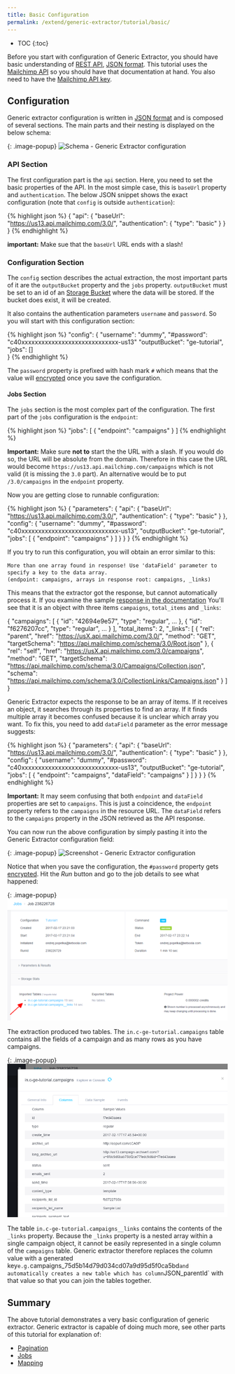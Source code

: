 ```yaml
---
title: Basic Configuration
permalink: /extend/generic-extractor/tutorial/basic/
---
```


* TOC
{:toc}

Before you start with configuration of Generic Extractor, you should have basic understanding
of [REST API](/extend/generic-extractor/tutorial/rest/), 
[JSON format](/extend/generic-extractor/tutorial/json/). This tutorial uses the 
[Mailchimp API](http://developer.mailchimp.com/documentation/mailchimp/reference/overview/) so
you should have that documentation at hand. You also need to have the 
[Mailchimp API key](/extend/generic-extractor/tutorial/#getting-started).

## Configuration
Generic extractor configuration is written in [JSON format](/extend/generic-extractor/tutorial/json/) 
and is composed of several sections. The main parts and their nesting is displayed on the below schema:

{: .image-popup}
![Schema - Generic Extractor configuration](todo)

### API Section
The first configuration part is the `api` section. Here, you need to set the 
basic properties of the API. In the most simple case, this is 
`baseUrl` property and `authentication`. The below JSON snippet shows the 
exact configuration (note that `config` is outside `authentication`):

{% highlight json %}
{
    "api": {
        "baseUrl": "https://us13.api.mailchimp.com/3.0/",
        "authentication": {
            "type": "basic"
        }
    }
}
{% endhighlight %}

**important:** Make sue that the `baseUrl` URL ends with a slash!

### Configuration Section
The `config` section describes the actual extraction, the most important parts of it are 
the `outputBucket` property and the `jobs` property. `outputBucket` must be set to an id 
of an [Storage Bucket](https://help.keboola.com/storage/buckets/) where the data will be stored.
If the bucket does exist, it will be created. 

It also contains the authentication parameters `username` and `password`. So you will
start with this configuration section:

{% highlight json %}
"config": {
    "username": "dummy",
    "#password": "c40xxxxxxxxxxxxxxxxxxxxxxxxxxxxx-us13"
    "outputBucket": "ge-tutorial",
    "jobs": []    
}
{% endhighlight %}

The `password` property is prefixed with hash mark `#` which means that the 
value will [encrypted](https://developers.keboola.com/overview/encryption/) once 
you save the configuration. 

#### Jobs Section
The `jobs` section is the most complex part of the configuration. The first part
of the `jobs` configuration is the `endpoint`:

{% highlight json %}
"jobs": [
    {
        "endpoint": "campaigns"
    }
]
{% endhighlight %}

**Important:** Make sure **not to** start the the URL with a slash. If you would do so, the URL 
will be absolute from the domain. Therefore in this case the URL would become
`https://us13.api.mailchimp.com/campaigns` which is not valid (it is missing the `3.0` part).
An alternative would be to put `/3.0/campaigns` in the `endpoint` property.

Now you are getting close to runnable configuration:

{% highlight json %}
{
    "parameters": {
        "api": {
            "baseUrl": "https://us13.api.mailchimp.com/3.0/",
            "authentication": {
                "type": "basic"
            }
        },
        "config": {
            "username": "dummy",
            "#password": "c40xxxxxxxxxxxxxxxxxxxxxxxxxxxxx-us13",
            "outputBucket": "ge-tutorial",
            "jobs": [
                {
                    "endpoint": "campaigns"
                }
            ]
        }
    }
}
{% endhighlight %}

If you try to run this configuration, you will obtain an error similar to this:

    More than one array found in response! Use 'dataField' parameter to specify a key to the data array. 
    (endpoint: campaigns, arrays in response root: campaigns, _links) 

This means that the extractor got the response, but cannot automatically process it. If you examine the 
sample [response in the documentation](http://developer.mailchimp.com/documentation/mailchimp/reference/campaigns/#)
You'll see that it is an object with three items `campaigns`, `total_items` and `_links`:

{
  "campaigns": [
    {
      "id": "42694e9e57",
      "type": "regular",
      ...
    },
    {
      "id": "f6276207cc",
      "type": "regular",
      ...
    }
  ],
  "total_items": 2,
  "_links": [
    {
      "rel": "parent",
      "href": "https://usX.api.mailchimp.com/3.0/",
      "method": "GET",
      "targetSchema": "https://api.mailchimp.com/schema/3.0/Root.json"
    },
    {
      "rel": "self",
      "href": "https://usX.api.mailchimp.com/3.0/campaigns",
      "method": "GET",
      "targetSchema": "https://api.mailchimp.com/schema/3.0/Campaigns/Collection.json",
      "schema": "https://api.mailchimp.com/schema/3.0/CollectionLinks/Campaigns.json"
    }
  ]
}

Generic Extractor expects the response to be an array of items. If it receives an object, it
searches through its properties to find an array. If it finds multiple array it becomes confused
because it is unclear which array you want. To fix this, you need to add `dataField` parameter
as the error message suggests:

{% highlight json %}
{
    "parameters": {
        "api": {
            "baseUrl": "https://us13.api.mailchimp.com/3.0/",
            "authentication": {
                "type": "basic"
            }
        },
        "config": {
            "username": "dummy",
            "#password": "c40xxxxxxxxxxxxxxxxxxxxxxxxxxxxx-us13",
            "outputBucket": "ge-tutorial",
            "jobs": [
                {
                    "endpoint": "campaigns",
                    "dataField": "campaigns"
                }
            ]
        }
    }
}
{% endhighlight %}

**Important:** It may seem confusing that both `endpoint` and `dataField` properties are set to `campaigns`. 
This is just a coincidence, the `endpoint` property refers to the `campaigns` in the resource URL. 
The `dataField` refers to the `campaigns` property in the JSON retrieved as the API response.

You can now run the above configuration by simply pasting it into the Generic Extractor configuration field:

{: .image-popup}
![Screenshot - Generic Extractor configuration](/extend/generate-extractor/tutorial/config-1.png)

Notice that when you save the configuration, the `#password` property gets 
[encrypted](https://developers.keboola.com/overview/encryption/).
Hit the *Run* button and go to the job details to see what happened:

{: .image-popup}
![Screenshot - Generic Extractor job](/extend/generic-extractor/tutorial/job-1.png)

The extraction produced two tables. The `in.c-ge-tutorial.campaigns` table contains all the 
fields of a campaign and as many rows as you have campaigns. 

{: .image-popup}
![Screenshot - Camapigns Table](/extend/generic-extractor/tutorial/table-campaigns-sample.png)

The table `in.c-ge-tutorial.campaigns__links`
contains the contents of the `_links` property. Because the `_links` property is a nested array 
within a single campaign object, it cannot be easily represented in a single column of the
`campaigns` table. Generic extractor therefore replaces the column value with a generated key`
e.g. `campaigns_75d5b14d79d034cd07a9d95d5f0ca5bd` and automatically creates a new table
which has column `JSON_parentId` with that value so that you can join the tables together.

## Summary
The above tutorial demonstrates a very basic configuration of generic extractor. Generic 
extractor is capable of doing much more, see other parts of this tutorial for 
explanation of:

- [Pagination](/extend/generic-extractor/tutorial/pagination/)
- [Jobs](/extend/generic-extractor/tutorial/jobs/)
- [Mapping](/extend/generic-extractor/tutorial/mapping/)
